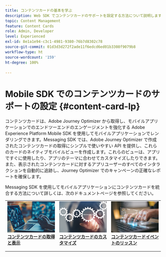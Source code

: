 ```yaml
---
title: コンテンツカードの基本を学ぶ
description: Web SDK でコンテンツカードのサポートを設定する方法について説明します。
topic: Content Management
feature: Content Cards
role: Admin, Developer
level: Experienced
exl-id: 8e1a1e94-c3c1-4981-9380-76b7d8302c78
source-git-commit: 01d3d3d272f2ade11f6edcd6ed01b3308f9079b8
workflow-type: ht
source-wordcount: '159'
ht-degree: 100%

---
```


# Mobile SDK でのコンテンツカードのサポートの設定 {#content-card-lp}

コンテンツカードは、Adobe Journey Optimizer から取得し、モバイルアプリケーションでのエンドツーエンドのエンゲージメントを強化する Adobe Experience Platform Mobile SDK を使用してモバイルアプリケーションでレンダリングできます。Messaging SDK では、Adobe Journey Optimizer で作成されたコンテンツカードの取得にシンプルで使いやすい API を提供し、これらのカードのネイティブモバイルビューを作成します。これらのビューは、アプリですぐに使用したり、アプリのテーマに合わせてカスタマイズしたりできます。また、表示されたコンテンツカードに対するアプリユーザーのすべてのインタラクションを自動的に追跡し、Journey Optimizer でのキャンペーンの正確なレポートを確保します。

Messaging SDK を使用してモバイルアプリケーションにコンテンツカードを統合する方法について詳しくは、次のドキュメントページを参照してください。


<table style="table-layout:fixed"><tr style="border: 0;">
<td>
<a href="https://developer.adobe.com/client-sdks/edge/adobe-journey-optimizer/content-card-ui/iOS/tutorial/displaying-content-cards/">
<img alt="取得" src="assets/do-not-localize/fetch.jpeg">
</a>
<div><a href="https://developer.adobe.com/client-sdks/edge/adobe-journey-optimizer/content-card-ui/iOS/tutorial/displaying-content-cards/"><strong>コンテンツカードの取得と表示</strong>
</div>
<p>
</td>
<td>
<a href="https://developer.adobe.com/client-sdks/edge/adobe-journey-optimizer/content-card-ui/iOS/tutorial/customizing-content-card-templates/">
<img alt="カスタマイズ" src="assets/do-not-localize/customize.jpeg">
</a>
<div>
<a href="https://developer.adobe.com/client-sdks/edge/adobe-journey-optimizer/content-card-ui/iOS/tutorial/customizing-content-card-templates/"><strong>コンテンツカードのカスタマイズ</strong></a>
</div>
<p></td>
<td>
<a href="https://developer.adobe.com/client-sdks/edge/adobe-journey-optimizer/content-card-ui/iOS/tutorial/listening-content-card-events/">
<img alt="リッスン" src="assets/do-not-localize/listen.jpeg">
</a>
<div>
<a href="https://developer.adobe.com/client-sdks/edge/adobe-journey-optimizer/content-card-ui/iOS/tutorial/listening-content-card-events/"><strong>コンテンツカードイベントのリッスン</strong></a>
</div>
<p>
</td>
</tr></table>

